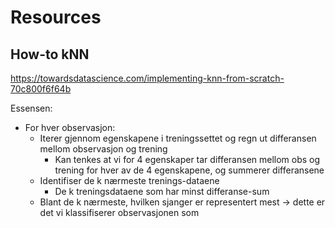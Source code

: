 # Resources

## How-to kNN
https://towardsdatascience.com/implementing-knn-from-scratch-70c800f6f64b

Essensen:
- For hver observasjon:
  - Iterer gjennom egenskapene i treningssettet og regn ut differansen mellom observasjon og trening
    - Kan tenkes at vi for 4 egenskaper tar differansen mellom obs og trening for hver av de 4 egenskapene, og summerer differansene
  - Identifiser de k nærmeste trenings-dataene
    - De k treningsdataene som har minst differanse-sum
  - Blant de k nærmeste, hvilken sjanger er representert mest -> dette er det vi klassifiserer observasjonen som

